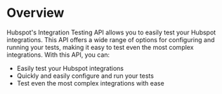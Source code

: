 # Overview

Hubspot's Integration Testing API allows you to easily test your Hubspot integrations. This API offers a wide range of options for configuring and running your tests, making it easy to test even the most complex integrations. With this API, you can:

- Easily test your Hubspot integrations
- Quickly and easily configure and run your tests
- Test even the most complex integrations with ease
